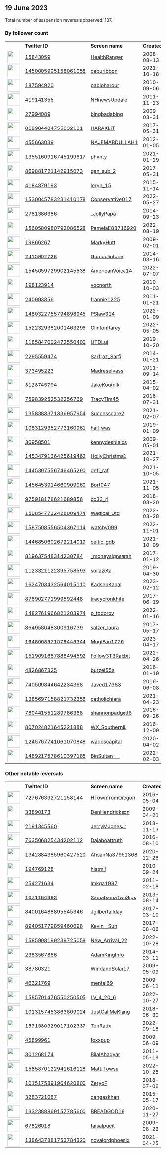 
## 19 June 2023
Total number of suspension reversals observed: 137.

### By follower count
<table><tr><th></th><th align="left">Twitter ID</th><th align="left">Screen name</th>
<th align="left">Created</th><th align="left">Status</th><th align="left">Suspended</th><th align="left">Followers</th>
<tr><td><a href="https://pbs.twimg.com/profile_images/466669627947237377/qu4FUDr6_normal.jpeg"><img src="https://pbs.twimg.com/profile_images/466669627947237377/qu4FUDr6_normal.jpeg" width="40px" height="40px" align="center"/></a></td><td><a href="https://twitter.com/intent/user?user_id=15843059">15843059</a></td><td><a href="https://twitter.com/HealthRanger">HealthRanger</a></td><td>2008-08-13</td><td align="center"></td><td></td><td>113534</td></tr>
<tr><td><a href="https://pbs.twimg.com/profile_images/1450006591026040834/TZrEZjBt_normal.jpg"><img src="https://pbs.twimg.com/profile_images/1450006591026040834/TZrEZjBt_normal.jpg" width="40px" height="40px" align="center"/></a></td><td><a href="https://twitter.com/intent/user?user_id=1450005995158061058">1450005995158061058</a></td><td><a href="https://twitter.com/caburibbon">caburibbon</a></td><td>2021-10-18</td><td align="center"></td><td>2023-05-18</td><td>72003</td></tr>
<tr><td><a href="https://pbs.twimg.com/profile_images/1669990746357735424/Rl4_tbkR_normal.jpg"><img src="https://pbs.twimg.com/profile_images/1669990746357735424/Rl4_tbkR_normal.jpg" width="40px" height="40px" align="center"/></a></td><td><a href="https://twitter.com/intent/user?user_id=187594920">187594920</a></td><td><a href="https://twitter.com/pabloharour">pabloharour</a></td><td>2010-09-06</td><td align="center"></td><td>2023-06-17</td><td>42739</td></tr>
<tr><td><a href="https://pbs.twimg.com/profile_images/452164443330183169/68HH4ypI_normal.jpeg"><img src="https://pbs.twimg.com/profile_images/452164443330183169/68HH4ypI_normal.jpeg" width="40px" height="40px" align="center"/></a></td><td><a href="https://twitter.com/intent/user?user_id=419141355">419141355</a></td><td><a href="https://twitter.com/NHnewsUpdate">NHnewsUpdate</a></td><td>2011-11-23</td><td align="center"></td><td>2023-06-18</td><td>16953</td></tr>
<tr><td><a href="https://pbs.twimg.com/profile_images/1518573495403393024/gDkX6Ra5_normal.jpg"><img src="https://pbs.twimg.com/profile_images/1518573495403393024/gDkX6Ra5_normal.jpg" width="40px" height="40px" align="center"/></a></td><td><a href="https://twitter.com/intent/user?user_id=27994089">27994089</a></td><td><a href="https://twitter.com/bingbadabing">bingbadabing</a></td><td>2009-03-31</td><td align="center"></td><td>2023-06-13</td><td>9790</td></tr>
<tr><td><a href="https://pbs.twimg.com/profile_images/870031377227448320/uQ7eZ2uC_normal.jpg"><img src="https://pbs.twimg.com/profile_images/870031377227448320/uQ7eZ2uC_normal.jpg" width="40px" height="40px" align="center"/></a></td><td><a href="https://twitter.com/intent/user?user_id=869984404755632131">869984404755632131</a></td><td><a href="https://twitter.com/HARAKLiT">HARAKLiT</a></td><td>2017-05-31</td><td align="center"></td><td>2023-06-11</td><td>8551</td></tr>
<tr><td><a href="https://pbs.twimg.com/profile_images/1671242198996729856/BfLkRi-U_normal.jpg"><img src="https://pbs.twimg.com/profile_images/1671242198996729856/BfLkRi-U_normal.jpg" width="40px" height="40px" align="center"/></a></td><td><a href="https://twitter.com/intent/user?user_id=455663039">455663039</a></td><td><a href="https://twitter.com/NAJEMABDULLAH1">NAJEMABDULLAH1</a></td><td>2012-01-05</td><td align="center"></td><td>2023-06-07</td><td>8303</td></tr>
<tr><td><a href="https://pbs.twimg.com/profile_images/1670456236637126657/FetA_9-u_normal.jpg"><img src="https://pbs.twimg.com/profile_images/1670456236637126657/FetA_9-u_normal.jpg" width="40px" height="40px" align="center"/></a></td><td><a href="https://twitter.com/intent/user?user_id=1355160916745199617">1355160916745199617</a></td><td><a href="https://twitter.com/phvnty">phvnty</a></td><td>2021-01-29</td><td align="center"></td><td>2023-06-11</td><td>6200</td></tr>
<tr><td><a href="https://pbs.twimg.com/profile_images/1635772120889454592/EUWSQzjc_normal.jpg"><img src="https://pbs.twimg.com/profile_images/1635772120889454592/EUWSQzjc_normal.jpg" width="40px" height="40px" align="center"/></a></td><td><a href="https://twitter.com/intent/user?user_id=869881721142915073">869881721142915073</a></td><td><a href="https://twitter.com/gan_sub_2">gan_sub_2</a></td><td>2017-05-31</td><td align="center"></td><td>2022-09-20</td><td>6012</td></tr>
<tr><td><a href="https://pbs.twimg.com/profile_images/1606511311088922625/4Eh0r5aH_normal.jpg"><img src="https://pbs.twimg.com/profile_images/1606511311088922625/4Eh0r5aH_normal.jpg" width="40px" height="40px" align="center"/></a></td><td><a href="https://twitter.com/intent/user?user_id=4184879193">4184879193</a></td><td><a href="https://twitter.com/leryn_15">leryn_15</a></td><td>2015-11-14</td><td align="center"></td><td>2023-06-14</td><td>5769</td></tr>
<tr><td><a href="https://pbs.twimg.com/profile_images/1531666468517068800/cCRy1Bg0_normal.jpg"><img src="https://pbs.twimg.com/profile_images/1531666468517068800/cCRy1Bg0_normal.jpg" width="40px" height="40px" align="center"/></a></td><td><a href="https://twitter.com/intent/user?user_id=1530045783231410178">1530045783231410178</a></td><td><a href="https://twitter.com/ConservativeO17">ConservativeO17</a></td><td>2022-05-27</td><td align="center"></td><td>2023-06-16</td><td>5667</td></tr>
<tr><td><a href="https://pbs.twimg.com/profile_images/1670456044743434243/Ur-SyLoi_normal.jpg"><img src="https://pbs.twimg.com/profile_images/1670456044743434243/Ur-SyLoi_normal.jpg" width="40px" height="40px" align="center"/></a></td><td><a href="https://twitter.com/intent/user?user_id=2781386386">2781386386</a></td><td><a href="https://twitter.com/_JollyPapa">_JollyPapa</a></td><td>2014-09-23</td><td align="center"></td><td>2023-01-13</td><td>5538</td></tr>
<tr><td><a href="https://pbs.twimg.com/profile_images/1601435913720139776/FZMdcVTC_normal.jpg"><img src="https://pbs.twimg.com/profile_images/1601435913720139776/FZMdcVTC_normal.jpg" width="40px" height="40px" align="center"/></a></td><td><a href="https://twitter.com/intent/user?user_id=1560580980792086528">1560580980792086528</a></td><td><a href="https://twitter.com/PamelaE83716920">PamelaE83716920</a></td><td>2022-08-19</td><td align="center"></td><td>2023-06-16</td><td>5349</td></tr>
<tr><td><a href="https://pbs.twimg.com/profile_images/1294789970054479875/S1cv5-re_normal.jpg"><img src="https://pbs.twimg.com/profile_images/1294789970054479875/S1cv5-re_normal.jpg" width="40px" height="40px" align="center"/></a></td><td><a href="https://twitter.com/intent/user?user_id=19866267">19866267</a></td><td><a href="https://twitter.com/MarkyHutt">MarkyHutt</a></td><td>2009-02-01</td><td align="center"></td><td></td><td>4983</td></tr>
<tr><td><a href="https://pbs.twimg.com/profile_images/1503436597521526794/OOKGYaa7_normal.jpg"><img src="https://pbs.twimg.com/profile_images/1503436597521526794/OOKGYaa7_normal.jpg" width="40px" height="40px" align="center"/></a></td><td><a href="https://twitter.com/intent/user?user_id=2415902728">2415902728</a></td><td><a href="https://twitter.com/Gumoclintone">Gumoclintone</a></td><td>2014-03-16</td><td align="center"></td><td>2023-05-30</td><td>4829</td></tr>
<tr><td><a href="https://pbs.twimg.com/profile_images/1668293070402748417/2xp7w1mb_normal.jpg"><img src="https://pbs.twimg.com/profile_images/1668293070402748417/2xp7w1mb_normal.jpg" width="40px" height="40px" align="center"/></a></td><td><a href="https://twitter.com/intent/user?user_id=1545059729902145538">1545059729902145538</a></td><td><a href="https://twitter.com/AmericanVoice14">AmericanVoice14</a></td><td>2022-07-07</td><td align="center"></td><td>2023-06-10</td><td>4252</td></tr>
<tr><td><a href="https://pbs.twimg.com/profile_images/1213801322320785410/i05k54kv_normal.jpg"><img src="https://pbs.twimg.com/profile_images/1213801322320785410/i05k54kv_normal.jpg" width="40px" height="40px" align="center"/></a></td><td><a href="https://twitter.com/intent/user?user_id=198123914">198123914</a></td><td><a href="https://twitter.com/vocnorth">vocnorth</a></td><td>2010-10-03</td><td align="center"></td><td></td><td>4135</td></tr>
<tr><td><a href="https://pbs.twimg.com/profile_images/839839002790400001/Ma-cjHEZ_normal.jpg"><img src="https://pbs.twimg.com/profile_images/839839002790400001/Ma-cjHEZ_normal.jpg" width="40px" height="40px" align="center"/></a></td><td><a href="https://twitter.com/intent/user?user_id=240993356">240993356</a></td><td><a href="https://twitter.com/frannie1225">frannie1225</a></td><td>2011-01-21</td><td align="center"></td><td></td><td>4047</td></tr>
<tr><td><a href="https://pbs.twimg.com/profile_images/1669103280016998400/DBZTLQwN_normal.jpg"><img src="https://pbs.twimg.com/profile_images/1669103280016998400/DBZTLQwN_normal.jpg" width="40px" height="40px" align="center"/></a></td><td><a href="https://twitter.com/intent/user?user_id=1480322755794898945">1480322755794898945</a></td><td><a href="https://twitter.com/PSlaw314">PSlaw314</a></td><td>2022-01-09</td><td align="center"></td><td>2023-02-28</td><td>3795</td></tr>
<tr><td><a href="https://pbs.twimg.com/profile_images/1613199700496089096/SPiA6QR4_normal.jpg"><img src="https://pbs.twimg.com/profile_images/1613199700496089096/SPiA6QR4_normal.jpg" width="40px" height="40px" align="center"/></a></td><td><a href="https://twitter.com/intent/user?user_id=1522329382001463296">1522329382001463296</a></td><td><a href="https://twitter.com/ClintonRarey">ClintonRarey</a></td><td>2022-05-05</td><td align="center"></td><td>2023-06-16</td><td>3620</td></tr>
<tr><td><a href="https://pbs.twimg.com/profile_images/1303224809476759552/WmWUkDAD_normal.jpg"><img src="https://pbs.twimg.com/profile_images/1303224809476759552/WmWUkDAD_normal.jpg" width="40px" height="40px" align="center"/></a></td><td><a href="https://twitter.com/intent/user?user_id=1185847002472550400">1185847002472550400</a></td><td><a href="https://twitter.com/UTDLui">UTDLui</a></td><td>2019-10-20</td><td align="center"></td><td></td><td>3092</td></tr>
<tr><td><a href="https://pbs.twimg.com/profile_images/1668255591184191491/8llIyV6Y_normal.jpg"><img src="https://pbs.twimg.com/profile_images/1668255591184191491/8llIyV6Y_normal.jpg" width="40px" height="40px" align="center"/></a></td><td><a href="https://twitter.com/intent/user?user_id=2295559474">2295559474</a></td><td><a href="https://twitter.com/Sarfraz_Sarfi">Sarfraz_Sarfi</a></td><td>2014-01-21</td><td align="center"></td><td>2023-06-14</td><td>3009</td></tr>
<tr><td><a href="https://pbs.twimg.com/profile_images/1661435763513327622/OOY0OKu-_normal.jpg"><img src="https://pbs.twimg.com/profile_images/1661435763513327622/OOY0OKu-_normal.jpg" width="40px" height="40px" align="center"/></a></td><td><a href="https://twitter.com/intent/user?user_id=373495223">373495223</a></td><td><a href="https://twitter.com/Madreselvass">Madreselvass</a></td><td>2011-09-14</td><td align="center"></td><td>2023-06-17</td><td>3008</td></tr>
<tr><td><a href="https://pbs.twimg.com/profile_images/1150528240034955264/9zNEWSRB_normal.jpg"><img src="https://pbs.twimg.com/profile_images/1150528240034955264/9zNEWSRB_normal.jpg" width="40px" height="40px" align="center"/></a></td><td><a href="https://twitter.com/intent/user?user_id=3128745794">3128745794</a></td><td><a href="https://twitter.com/JakeKoutnik">JakeKoutnik</a></td><td>2015-04-02</td><td align="center"></td><td>2023-06-15</td><td>2952</td></tr>
<tr><td><a href="https://pbs.twimg.com/profile_images/1481599218477379592/P9fxohaM_normal.jpg"><img src="https://pbs.twimg.com/profile_images/1481599218477379592/P9fxohaM_normal.jpg" width="40px" height="40px" align="center"/></a></td><td><a href="https://twitter.com/intent/user?user_id=759839252532256769">759839252532256769</a></td><td><a href="https://twitter.com/TracyTlm45">TracyTlm45</a></td><td>2016-07-31</td><td align="center"></td><td>2023-06-12</td><td>2668</td></tr>
<tr><td><a href="https://pbs.twimg.com/profile_images/1496240996815970304/jGBu8VYx_normal.jpg"><img src="https://pbs.twimg.com/profile_images/1496240996815970304/jGBu8VYx_normal.jpg" width="40px" height="40px" align="center"/></a></td><td><a href="https://twitter.com/intent/user?user_id=1358383371336957954">1358383371336957954</a></td><td><a href="https://twitter.com/Successcare2">Successcare2</a></td><td>2021-02-07</td><td align="center"></td><td>2023-03-10</td><td>2657</td></tr>
<tr><td><a href="https://pbs.twimg.com/profile_images/1557310148561047553/w4vg41wz_normal.jpg"><img src="https://pbs.twimg.com/profile_images/1557310148561047553/w4vg41wz_normal.jpg" width="40px" height="40px" align="center"/></a></td><td><a href="https://twitter.com/intent/user?user_id=1083129352773160961">1083129352773160961</a></td><td><a href="https://twitter.com/hall_was">hall_was</a></td><td>2019-01-09</td><td align="center"></td><td>2023-01-09</td><td>2637</td></tr>
<tr><td><a href="https://pbs.twimg.com/profile_images/1235388142770892800/Dtj-9l8S_normal.jpg"><img src="https://pbs.twimg.com/profile_images/1235388142770892800/Dtj-9l8S_normal.jpg" width="40px" height="40px" align="center"/></a></td><td><a href="https://twitter.com/intent/user?user_id=36958501">36958501</a></td><td><a href="https://twitter.com/kennydeshields">kennydeshields</a></td><td>2009-05-01</td><td align="center"></td><td>2022-10-30</td><td>2467</td></tr>
<tr><td><a href="https://pbs.twimg.com/profile_images/1519463386693648385/ybe3x9dD_normal.jpg"><img src="https://pbs.twimg.com/profile_images/1519463386693648385/ybe3x9dD_normal.jpg" width="40px" height="40px" align="center"/></a></td><td><a href="https://twitter.com/intent/user?user_id=1453479136425619462">1453479136425619462</a></td><td><a href="https://twitter.com/HollyChristma1">HollyChristma1</a></td><td>2021-10-27</td><td align="center"></td><td>2022-07-04</td><td>2353</td></tr>
<tr><td><a href="https://pbs.twimg.com/profile_images/1653733669456998401/WmxMz5-E_normal.jpg"><img src="https://pbs.twimg.com/profile_images/1653733669456998401/WmxMz5-E_normal.jpg" width="40px" height="40px" align="center"/></a></td><td><a href="https://twitter.com/intent/user?user_id=1445397556746465290">1445397556746465290</a></td><td><a href="https://twitter.com/defi_raf">defi_raf</a></td><td>2021-10-05</td><td align="center"></td><td>2023-06-13</td><td>2314</td></tr>
<tr><td><a href="https://pbs.twimg.com/profile_images/1513050103711506433/PtzWSlaL_normal.jpg"><img src="https://pbs.twimg.com/profile_images/1513050103711506433/PtzWSlaL_normal.jpg" width="40px" height="40px" align="center"/></a></td><td><a href="https://twitter.com/intent/user?user_id=1456453914660909060">1456453914660909060</a></td><td><a href="https://twitter.com/Bort047">Bort047</a></td><td>2021-11-05</td><td align="center"></td><td>2022-04-30</td><td>2279</td></tr>
<tr><td><a href="https://pbs.twimg.com/profile_images/1664686663405117440/0pKjGg8B_normal.jpg"><img src="https://pbs.twimg.com/profile_images/1664686663405117440/0pKjGg8B_normal.jpg" width="40px" height="40px" align="center"/></a></td><td><a href="https://twitter.com/intent/user?user_id=975918178621689856">975918178621689856</a></td><td><a href="https://twitter.com/cc33_rl">cc33_rl</a></td><td>2018-03-20</td><td align="center"></td><td>2023-06-11</td><td>2192</td></tr>
<tr><td><a href="https://pbs.twimg.com/profile_images/1673395250511880223/pDuJhtTV_normal.jpg"><img src="https://pbs.twimg.com/profile_images/1673395250511880223/pDuJhtTV_normal.jpg" width="40px" height="40px" align="center"/></a></td><td><a href="https://twitter.com/intent/user?user_id=1508547732428009474">1508547732428009474</a></td><td><a href="https://twitter.com/Wagical_Utd">Wagical_Utd</a></td><td>2022-03-28</td><td align="center"></td><td>2023-06-09</td><td>2111</td></tr>
<tr><td><a href="https://pbs.twimg.com/profile_images/1655962143424905218/lj3xHTeV_normal.jpg"><img src="https://pbs.twimg.com/profile_images/1655962143424905218/lj3xHTeV_normal.jpg" width="40px" height="40px" align="center"/></a></td><td><a href="https://twitter.com/intent/user?user_id=1587508556504367114">1587508556504367114</a></td><td><a href="https://twitter.com/watchy099">watchy099</a></td><td>2022-11-01</td><td align="center"></td><td>2023-06-13</td><td>1853</td></tr>
<tr><td><a href="https://pbs.twimg.com/profile_images/1671240986377306118/PQjbVXEG_normal.jpg"><img src="https://pbs.twimg.com/profile_images/1671240986377306118/PQjbVXEG_normal.jpg" width="40px" height="40px" align="center"/></a></td><td><a href="https://twitter.com/intent/user?user_id=1446850602672214019">1446850602672214019</a></td><td><a href="https://twitter.com/celtic_gdb">celtic_gdb</a></td><td>2021-10-09</td><td align="center"></td><td>2022-10-29</td><td>1740</td></tr>
<tr><td><a href="https://pbs.twimg.com/profile_images/1673585940739022848/J2Y4z1LR_normal.png"><img src="https://pbs.twimg.com/profile_images/1673585940739022848/J2Y4z1LR_normal.png" width="40px" height="40px" align="center"/></a></td><td><a href="https://twitter.com/intent/user?user_id=819637548314230784">819637548314230784</a></td><td><a href="https://twitter.com/_moneysignsarah">_moneysignsarah</a></td><td>2017-01-12</td><td align="center"></td><td>2022-12-15</td><td>1637</td></tr>
<tr><td><a href="https://pbs.twimg.com/profile_images/1672436399344173064/3Cyd_ZyG_normal.jpg"><img src="https://pbs.twimg.com/profile_images/1672436399344173064/3Cyd_ZyG_normal.jpg" width="40px" height="40px" align="center"/></a></td><td><a href="https://twitter.com/intent/user?user_id=1123321122395758593">1123321122395758593</a></td><td><a href="https://twitter.com/soilazeta">soilazeta</a></td><td>2019-04-30</td><td align="center"></td><td>2023-05-28</td><td>1575</td></tr>
<tr><td><a href="https://pbs.twimg.com/profile_images/1668852212678684674/p60fis1z_normal.jpg"><img src="https://pbs.twimg.com/profile_images/1668852212678684674/p60fis1z_normal.jpg" width="40px" height="40px" align="center"/></a></td><td><a href="https://twitter.com/intent/user?user_id=1624703432564015110">1624703432564015110</a></td><td><a href="https://twitter.com/KadsenKanal">KadsenKanal</a></td><td>2023-02-12</td><td align="center"></td><td>2023-06-09</td><td>1512</td></tr>
<tr><td><a href="https://pbs.twimg.com/profile_images/1004565151293562881/mz1PST46_normal.jpg"><img src="https://pbs.twimg.com/profile_images/1004565151293562881/mz1PST46_normal.jpg" width="40px" height="40px" align="center"/></a></td><td><a href="https://twitter.com/intent/user?user_id=876902771999592448">876902771999592448</a></td><td><a href="https://twitter.com/tracycronkhite">tracycronkhite</a></td><td>2017-06-19</td><td align="center"></td><td></td><td>1403</td></tr>
<tr><td><a href="https://pbs.twimg.com/profile_images/1617273758791647235/Y-4rgFz4_normal.jpg"><img src="https://pbs.twimg.com/profile_images/1617273758791647235/Y-4rgFz4_normal.jpg" width="40px" height="40px" align="center"/></a></td><td><a href="https://twitter.com/intent/user?user_id=1482761966821203974">1482761966821203974</a></td><td><a href="https://twitter.com/p_todorov">p_todorov</a></td><td>2022-01-16</td><td align="center"></td><td>2023-06-09</td><td>1389</td></tr>
<tr><td><a href="https://abs.twimg.com/sticky/default_profile_images/default_profile_normal.png"><img src="https://abs.twimg.com/sticky/default_profile_images/default_profile_normal.png" width="40px" height="40px" align="center"/></a></td><td><a href="https://twitter.com/intent/user?user_id=864958048300916739">864958048300916739</a></td><td><a href="https://twitter.com/salzer_laura">salzer_laura</a></td><td>2017-05-17</td><td align="center"></td><td>2022-04-24</td><td>1348</td></tr>
<tr><td><a href="https://pbs.twimg.com/profile_images/1661436408051924993/QvPOeWkI_normal.jpg"><img src="https://pbs.twimg.com/profile_images/1661436408051924993/QvPOeWkI_normal.jpg" width="40px" height="40px" align="center"/></a></td><td><a href="https://twitter.com/intent/user?user_id=1648068971579449344">1648068971579449344</a></td><td><a href="https://twitter.com/MugiFan1776">MugiFan1776</a></td><td>2023-04-17</td><td align="center"></td><td>2023-06-16</td><td>1322</td></tr>
<tr><td><a href="https://pbs.twimg.com/profile_images/1670577581450469382/_cvX4sqv_normal.jpg"><img src="https://pbs.twimg.com/profile_images/1670577581450469382/_cvX4sqv_normal.jpg" width="40px" height="40px" align="center"/></a></td><td><a href="https://twitter.com/intent/user?user_id=1519091687888494592">1519091687888494592</a></td><td><a href="https://twitter.com/Follow3T3Rabbit">Follow3T3Rabbit</a></td><td>2022-04-26</td><td align="center"></td><td>2023-06-11</td><td>1300</td></tr>
<tr><td><a href="https://pbs.twimg.com/profile_images/1453435172536426505/yA-5oNh8_normal.jpg"><img src="https://pbs.twimg.com/profile_images/1453435172536426505/yA-5oNh8_normal.jpg" width="40px" height="40px" align="center"/></a></td><td><a href="https://twitter.com/intent/user?user_id=4826867325">4826867325</a></td><td><a href="https://twitter.com/burzel55a">burzel55a</a></td><td>2016-01-19</td><td align="center"></td><td>2022-05-06</td><td>1292</td></tr>
<tr><td><a href="https://pbs.twimg.com/profile_images/1429464707514126344/QP0bdzMV_normal.jpg"><img src="https://pbs.twimg.com/profile_images/1429464707514126344/QP0bdzMV_normal.jpg" width="40px" height="40px" align="center"/></a></td><td><a href="https://twitter.com/intent/user?user_id=740509844642234368">740509844642234368</a></td><td><a href="https://twitter.com/Javed17383">Javed17383</a></td><td>2016-06-08</td><td align="center"></td><td>2023-06-13</td><td>1250</td></tr>
<tr><td><a href="https://pbs.twimg.com/profile_images/1566480326670565383/ED-M7MMq_normal.jpg"><img src="https://pbs.twimg.com/profile_images/1566480326670565383/ED-M7MMq_normal.jpg" width="40px" height="40px" align="center"/></a></td><td><a href="https://twitter.com/intent/user?user_id=1385697158821732356">1385697158821732356</a></td><td><a href="https://twitter.com/catholichiara">catholichiara</a></td><td>2021-04-23</td><td align="center"></td><td>2022-12-28</td><td>1169</td></tr>
<tr><td><a href="https://pbs.twimg.com/profile_images/785943746034606080/jsUe3hNl_normal.jpg"><img src="https://pbs.twimg.com/profile_images/785943746034606080/jsUe3hNl_normal.jpg" width="40px" height="40px" align="center"/></a></td><td><a href="https://twitter.com/intent/user?user_id=780441551289786368">780441551289786368</a></td><td><a href="https://twitter.com/shannonpadgett8">shannonpadgett8</a></td><td>2016-09-26</td><td align="center"></td><td>2022-10-29</td><td>1075</td></tr>
<tr><td><a href="https://pbs.twimg.com/profile_images/1436880124188704775/78x1AIO6_normal.jpg"><img src="https://pbs.twimg.com/profile_images/1436880124188704775/78x1AIO6_normal.jpg" width="40px" height="40px" align="center"/></a></td><td><a href="https://twitter.com/intent/user?user_id=807024821645221888">807024821645221888</a></td><td><a href="https://twitter.com/WX_SouthernIL">WX_SouthernIL</a></td><td>2016-12-09</td><td align="center"></td><td>2023-06-13</td><td>955</td></tr>
<tr><td><a href="https://pbs.twimg.com/profile_images/1604543747680780288/uOeXIGRL_normal.jpg"><img src="https://pbs.twimg.com/profile_images/1604543747680780288/uOeXIGRL_normal.jpg" width="40px" height="40px" align="center"/></a></td><td><a href="https://twitter.com/intent/user?user_id=1245767741061070848">1245767741061070848</a></td><td><a href="https://twitter.com/wadescapital">wadescapital</a></td><td>2020-04-02</td><td align="center"></td><td>2023-01-25</td><td>934</td></tr>
<tr><td><a href="https://pbs.twimg.com/profile_images/1674795231118766080/mbgBEjVV_normal.jpg"><img src="https://pbs.twimg.com/profile_images/1674795231118766080/mbgBEjVV_normal.jpg" width="40px" height="40px" align="center"/></a></td><td><a href="https://twitter.com/intent/user?user_id=1489217578610397185">1489217578610397185</a></td><td><a href="https://twitter.com/BinSultan___">BinSultan___</a></td><td>2022-02-03</td><td align="center"></td><td>2023-06-14</td><td>921</td></tr>
</table>

### Other notable reversals
<table><tr><th></th><th align="left">Twitter ID</th><th align="left">Screen name</th>
<th align="left">Created</th><th align="left">Status</th><th align="left">Suspended</th><th align="left">Followers</th>
<tr><td><a href="https://pbs.twimg.com/profile_images/1578219609894916100/Jv3qSjsi_normal.jpg"><img src="https://pbs.twimg.com/profile_images/1578219609894916100/Jv3qSjsi_normal.jpg" width="40px" height="40px" align="center"/></a></td><td><a href="https://twitter.com/intent/user?user_id=727676392721158144">727676392721158144</a></td><td><a href="https://twitter.com/HTownfromOregon">HTownfromOregon</a></td><td>2016-05-04</td><td align="center"></td><td>2023-06-14</td><td>133</td></tr>
<tr><td><a href="https://pbs.twimg.com/profile_images/557372808393535488/Bo1dsQ3i_normal.jpeg"><img src="https://pbs.twimg.com/profile_images/557372808393535488/Bo1dsQ3i_normal.jpeg" width="40px" height="40px" align="center"/></a></td><td><a href="https://twitter.com/intent/user?user_id=33890173">33890173</a></td><td><a href="https://twitter.com/DenHendrickson">DenHendrickson</a></td><td>2009-04-21</td><td align="center"></td><td>2023-06-15</td><td>320</td></tr>
<tr><td><a href="https://pbs.twimg.com/profile_images/1658117769701752833/nJr_pjZL_normal.jpg"><img src="https://pbs.twimg.com/profile_images/1658117769701752833/nJr_pjZL_normal.jpg" width="40px" height="40px" align="center"/></a></td><td><a href="https://twitter.com/intent/user?user_id=2191345560">2191345560</a></td><td><a href="https://twitter.com/JerryMJonesJr">JerryMJonesJr</a></td><td>2013-11-13</td><td align="center"></td><td>2023-06-18</td><td>350</td></tr>
<tr><td><a href="https://abs.twimg.com/sticky/default_profile_images/default_profile_normal.png"><img src="https://abs.twimg.com/sticky/default_profile_images/default_profile_normal.png" width="40px" height="40px" align="center"/></a></td><td><a href="https://twitter.com/intent/user?user_id=763506825434202112">763506825434202112</a></td><td><a href="https://twitter.com/Dajaboattruth">Dajaboattruth</a></td><td>2016-08-10</td><td align="center"></td><td>2022-12-23</td><td>362</td></tr>
<tr><td><a href="https://pbs.twimg.com/profile_images/1465704643149766666/Ll8T79kp_normal.jpg"><img src="https://pbs.twimg.com/profile_images/1465704643149766666/Ll8T79kp_normal.jpg" width="40px" height="40px" align="center"/></a></td><td><a href="https://twitter.com/intent/user?user_id=1342884385960427520">1342884385960427520</a></td><td><a href="https://twitter.com/AhsanNa37951368">AhsanNa37951368</a></td><td>2020-12-26</td><td align="center"></td><td>2023-05-25</td><td>879</td></tr>
<tr><td><a href="https://pbs.twimg.com/profile_images/1673100406921076736/0Pwyfzg9_normal.jpg"><img src="https://pbs.twimg.com/profile_images/1673100406921076736/0Pwyfzg9_normal.jpg" width="40px" height="40px" align="center"/></a></td><td><a href="https://twitter.com/intent/user?user_id=194769128">194769128</a></td><td><a href="https://twitter.com/histmil">histmil</a></td><td>2010-09-24</td><td align="center"></td><td>2023-06-18</td><td>52</td></tr>
<tr><td><a href="https://pbs.twimg.com/profile_images/549964143223009280/94mo5fuu_normal.jpeg"><img src="https://pbs.twimg.com/profile_images/549964143223009280/94mo5fuu_normal.jpeg" width="40px" height="40px" align="center"/></a></td><td><a href="https://twitter.com/intent/user?user_id=254271634">254271634</a></td><td><a href="https://twitter.com/lmkga1987">lmkga1987</a></td><td>2011-02-18</td><td align="center">🔒</td><td>2023-06-07</td><td>57</td></tr>
<tr><td><a href="https://pbs.twimg.com/profile_images/1563009040489357312/lsgPDhKo_normal.jpg"><img src="https://pbs.twimg.com/profile_images/1563009040489357312/lsgPDhKo_normal.jpg" width="40px" height="40px" align="center"/></a></td><td><a href="https://twitter.com/intent/user?user_id=1671184393">1671184393</a></td><td><a href="https://twitter.com/SamabamaTwoSips">SamabamaTwoSips</a></td><td>2013-08-14</td><td align="center"></td><td>2022-11-29</td><td>259</td></tr>
<tr><td><a href="https://pbs.twimg.com/profile_images/1116913984781729792/WvcHrJqJ_normal.jpg"><img src="https://pbs.twimg.com/profile_images/1116913984781729792/WvcHrJqJ_normal.jpg" width="40px" height="40px" align="center"/></a></td><td><a href="https://twitter.com/intent/user?user_id=840016488895545346">840016488895545346</a></td><td><a href="https://twitter.com/Jgilbertallday">Jgilbertallday</a></td><td>2017-03-10</td><td align="center"></td><td>2022-12-07</td><td>0</td></tr>
<tr><td><a href="https://pbs.twimg.com/profile_images/1350030629744742402/h7rUe_EK_normal.jpg"><img src="https://pbs.twimg.com/profile_images/1350030629744742402/h7rUe_EK_normal.jpg" width="40px" height="40px" align="center"/></a></td><td><a href="https://twitter.com/intent/user?user_id=894051779859460098">894051779859460098</a></td><td><a href="https://twitter.com/Kevin__Suh">Kevin__Suh</a></td><td>2017-08-06</td><td align="center"></td><td>2023-06-17</td><td>200</td></tr>
<tr><td><a href="https://pbs.twimg.com/profile_images/1585998527049736192/DbvwWMHj_normal.jpg"><img src="https://pbs.twimg.com/profile_images/1585998527049736192/DbvwWMHj_normal.jpg" width="40px" height="40px" align="center"/></a></td><td><a href="https://twitter.com/intent/user?user_id=1585998199239725058">1585998199239725058</a></td><td><a href="https://twitter.com/New_Arrival_22">New_Arrival_22</a></td><td>2022-10-28</td><td align="center"></td><td>2022-12-22</td><td>34</td></tr>
<tr><td><a href="https://pbs.twimg.com/profile_images/1653465875968823296/zwmd0kf4_normal.jpg"><img src="https://pbs.twimg.com/profile_images/1653465875968823296/zwmd0kf4_normal.jpg" width="40px" height="40px" align="center"/></a></td><td><a href="https://twitter.com/intent/user?user_id=2383567866">2383567866</a></td><td><a href="https://twitter.com/AdamKingInfo">AdamKingInfo</a></td><td>2014-03-11</td><td align="center"></td><td>2023-06-16</td><td>135</td></tr>
<tr><td><a href="https://pbs.twimg.com/profile_images/1501817921/mcbain_8-10_079__400x300__normal.jpg"><img src="https://pbs.twimg.com/profile_images/1501817921/mcbain_8-10_079__400x300__normal.jpg" width="40px" height="40px" align="center"/></a></td><td><a href="https://twitter.com/intent/user?user_id=38780321">38780321</a></td><td><a href="https://twitter.com/WindandSolar17">WindandSolar17</a></td><td>2009-05-09</td><td align="center"></td><td>2022-12-05</td><td>141</td></tr>
<tr><td><a href="https://pbs.twimg.com/profile_images/1120379845/mento_pic_normal.jpg"><img src="https://pbs.twimg.com/profile_images/1120379845/mento_pic_normal.jpg" width="40px" height="40px" align="center"/></a></td><td><a href="https://twitter.com/intent/user?user_id=46321769">46321769</a></td><td><a href="https://twitter.com/mental69">mental69</a></td><td>2009-06-11</td><td align="center">🔒</td><td>2023-05-28</td><td>171</td></tr>
<tr><td><a href="https://pbs.twimg.com/profile_images/1586010924657278980/_TqrB7mo_normal.jpg"><img src="https://pbs.twimg.com/profile_images/1586010924657278980/_TqrB7mo_normal.jpg" width="40px" height="40px" align="center"/></a></td><td><a href="https://twitter.com/intent/user?user_id=1585701476550250505">1585701476550250505</a></td><td><a href="https://twitter.com/LV_4_20_6">LV_4_20_6</a></td><td>2022-10-27</td><td align="center"></td><td>2023-03-22</td><td>21</td></tr>
<tr><td><a href="https://pbs.twimg.com/profile_images/1663630165673426949/cKxUSHai_normal.jpg"><img src="https://pbs.twimg.com/profile_images/1663630165673426949/cKxUSHai_normal.jpg" width="40px" height="40px" align="center"/></a></td><td><a href="https://twitter.com/intent/user?user_id=1013157453863809024">1013157453863809024</a></td><td><a href="https://twitter.com/JustCallMeKlang">JustCallMeKlang</a></td><td>2018-06-30</td><td align="center"></td><td>2023-05-28</td><td>410</td></tr>
<tr><td><a href="https://pbs.twimg.com/profile_images/1664320323234283544/pgg1-PgM_normal.jpg"><img src="https://pbs.twimg.com/profile_images/1664320323234283544/pgg1-PgM_normal.jpg" width="40px" height="40px" align="center"/></a></td><td><a href="https://twitter.com/intent/user?user_id=1571580929017102337">1571580929017102337</a></td><td><a href="https://twitter.com/TonRadx">TonRadx</a></td><td>2022-09-18</td><td align="center"></td><td>2023-06-15</td><td>66</td></tr>
<tr><td><a href="https://pbs.twimg.com/profile_images/1654102371385974786/bXbvPDl1_normal.jpg"><img src="https://pbs.twimg.com/profile_images/1654102371385974786/bXbvPDl1_normal.jpg" width="40px" height="40px" align="center"/></a></td><td><a href="https://twitter.com/intent/user?user_id=45899961">45899961</a></td><td><a href="https://twitter.com/foxxpup">foxxpup</a></td><td>2009-06-09</td><td align="center"></td><td>2023-06-14</td><td>209</td></tr>
<tr><td><a href="https://pbs.twimg.com/profile_images/1448840518276984832/E0DkedV3_normal.jpg"><img src="https://pbs.twimg.com/profile_images/1448840518276984832/E0DkedV3_normal.jpg" width="40px" height="40px" align="center"/></a></td><td><a href="https://twitter.com/intent/user?user_id=301268174">301268174</a></td><td><a href="https://twitter.com/BilalAhadyar">BilalAhadyar</a></td><td>2011-05-19</td><td align="center">👋</td><td>2023-01-27</td><td>297</td></tr>
<tr><td><a href="https://pbs.twimg.com/profile_images/1671039096423153664/wbWBSZpV_normal.jpg"><img src="https://pbs.twimg.com/profile_images/1671039096423153664/wbWBSZpV_normal.jpg" width="40px" height="40px" align="center"/></a></td><td><a href="https://twitter.com/intent/user?user_id=1585870122941616128">1585870122941616128</a></td><td><a href="https://twitter.com/Matt_Towse">Matt_Towse</a></td><td>2022-10-28</td><td align="center"></td><td>2023-04-02</td><td>0</td></tr>
<tr><td><a href="https://pbs.twimg.com/profile_images/1246941638439600129/RZ0eZIHA_normal.jpg"><img src="https://pbs.twimg.com/profile_images/1246941638439600129/RZ0eZIHA_normal.jpg" width="40px" height="40px" align="center"/></a></td><td><a href="https://twitter.com/intent/user?user_id=1015175891964620800">1015175891964620800</a></td><td><a href="https://twitter.com/ZeryoF">ZeryoF</a></td><td>2018-07-06</td><td align="center"></td><td>2023-06-02</td><td>164</td></tr>
<tr><td><a href="https://pbs.twimg.com/profile_images/609937301561585664/pYg9OK5n_normal.jpg"><img src="https://pbs.twimg.com/profile_images/609937301561585664/pYg9OK5n_normal.jpg" width="40px" height="40px" align="center"/></a></td><td><a href="https://twitter.com/intent/user?user_id=3283721087">3283721087</a></td><td><a href="https://twitter.com/cangaskhan">cangaskhan</a></td><td>2015-05-17</td><td align="center">🔒</td><td>2023-03-18</td><td>0</td></tr>
<tr><td><a href="https://pbs.twimg.com/profile_images/1671610088425922562/GsLHRtma_normal.jpg"><img src="https://pbs.twimg.com/profile_images/1671610088425922562/GsLHRtma_normal.jpg" width="40px" height="40px" align="center"/></a></td><td><a href="https://twitter.com/intent/user?user_id=1332388869157785600">1332388869157785600</a></td><td><a href="https://twitter.com/BREADGOD19">BREADGOD19</a></td><td>2020-11-27</td><td align="center">👋</td><td>2022-09-07</td><td>71</td></tr>
<tr><td><a href="https://pbs.twimg.com/profile_images/449129182430121985/1fmkC6ac_normal.jpeg"><img src="https://pbs.twimg.com/profile_images/449129182430121985/1fmkC6ac_normal.jpeg" width="40px" height="40px" align="center"/></a></td><td><a href="https://twitter.com/intent/user?user_id=67826018">67826018</a></td><td><a href="https://twitter.com/faisalpucit">faisalpucit</a></td><td>2009-08-22</td><td align="center"></td><td>2023-06-05</td><td>52</td></tr>
<tr><td><a href="https://pbs.twimg.com/profile_images/1560059318266761216/SdIBbVPy_normal.jpg"><img src="https://pbs.twimg.com/profile_images/1560059318266761216/SdIBbVPy_normal.jpg" width="40px" height="40px" align="center"/></a></td><td><a href="https://twitter.com/intent/user?user_id=1386437881753784320">1386437881753784320</a></td><td><a href="https://twitter.com/novalordphoenix">novalordphoenix</a></td><td>2021-04-25</td><td align="center"></td><td>2022-08-19</td><td>158</td></tr>
</table>
